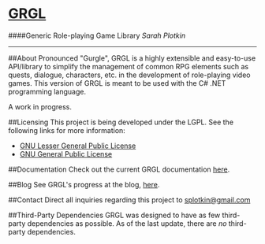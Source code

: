 [GRGL](http://pushasha.github.io/grgl-site/)
====
####Generic Role-playing Game Library
_Sarah Plotkin_
***


##About <a name="about"></a>
Pronounced "Gurgle", GRGL is a highly extensible and easy-to-use API/library to simplify the management of common RPG elements such as quests, dialogue, characters, etc. in the development of role-playing video games. This version of GRGL is meant to be used with the C# .NET programming language.

A work in progress.


##Licensing <a name="licensing"></a>
This project is being developed under the LGPL. See the following links for more information:
+ [GNU Lesser General Public License](http://www.gnu.org/licenses/lgpl.txt)
+ [GNU General Public License](http://www.gnu.org/licenses/gpl.txt)


##Documentation <a name="Documentation">
Check out the current GRGL documentation [here](http://pushasha.github.io/grgl-site/docs/index.html).

##Blog <a name="blog"></a>
See GRGL's progress at the blog, [here](http://grgl.logdown.com/).


##Contact <a name="contact"></a>
Direct all inquiries regarding this project to splotkin@gmail.com


##Third-Party Dependencies
GRGL was designed to have as few third-party dependencies as possible. As of the last update, there are *no* third-party dependencies.

